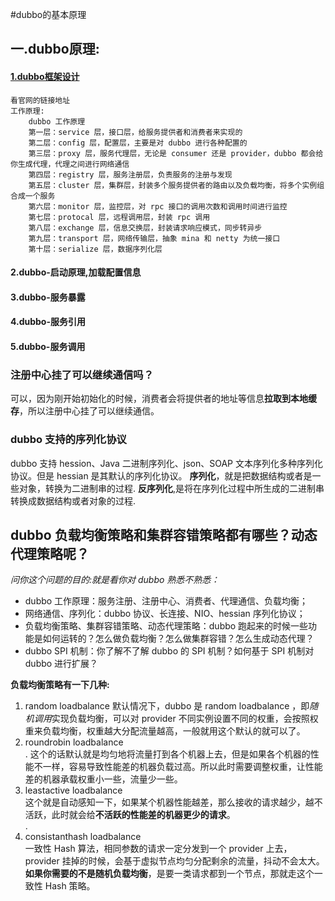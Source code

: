 #dubbo的基本原理

## 一.dubbo原理:
#### [1.dubbo框架设计](http://dubbo.apache.org/zh-cn/docs/dev/design.html)
    看官网的链接地址
    工作原理:
        dubbo 工作原理
        第一层：service 层，接口层，给服务提供者和消费者来实现的
        第二层：config 层，配置层，主要是对 dubbo 进行各种配置的
        第三层：proxy 层，服务代理层，无论是 consumer 还是 provider，dubbo 都会给你生成代理，代理之间进行网络通信
        第四层：registry 层，服务注册层，负责服务的注册与发现
        第五层：cluster 层，集群层，封装多个服务提供者的路由以及负载均衡，将多个实例组合成一个服务
        第六层：monitor 层，监控层，对 rpc 接口的调用次数和调用时间进行监控
        第七层：protocal 层，远程调用层，封装 rpc 调用
        第八层：exchange 层，信息交换层，封装请求响应模式，同步转异步
        第九层：transport 层，网络传输层，抽象 mina 和 netty 为统一接口
        第十层：serialize 层，数据序列化层
#### 2.dubbo-启动原理,加载配置信息
#### 3.dubbo-服务暴露
#### 4.dubbo-服务引用
#### 5.dubbo-服务调用

### 注册中心挂了可以继续通信吗？
可以，因为刚开始初始化的时候，消费者会将提供者的地址等信息**拉取到本地缓存**，所以注册中心挂了可以继续通信。

### dubbo 支持的序列化协议
dubbo 支持 hession、Java 二进制序列化、json、SOAP 文本序列化多种序列化协议。但是 hessian 是其默认的序列化协议。
**序列化**，就是把数据结构或者是一些对象，转换为二进制串的过程.
**反序列化**,是将在序列化过程中所生成的二进制串转换成数据结构或者对象的过程.

## dubbo 负载均衡策略和集群容错策略都有哪些？动态代理策略呢？
*问你这个问题的目的:就是看你对 dubbo 熟悉不熟悉：*
* dubbo 工作原理：服务注册、注册中心、消费者、代理通信、负载均衡；
* 网络通信、序列化：dubbo 协议、长连接、NIO、hessian 序列化协议；
* 负载均衡策略、集群容错策略、动态代理策略：dubbo 跑起来的时候一些功能是如何运转的？怎么做负载均衡？怎么做集群容错？怎么生成动态代理？
* dubbo SPI 机制：你了解不了解 dubbo 的 SPI 机制？如何基于 SPI 机制对 dubbo 进行扩展？

**负载均衡策略有一下几种:**
1. random loadbalance
    默认情况下，dubbo 是 random loadbalance ，即*随机调用*实现负载均衡，可以对 provider 不同实例设置不同的权重，会按照权重来负载均衡，权重越大分配流量越高，一般就用这个默认的就可以了。</br>
2. roundrobin loadbalance</br>.
    这个的话默认就是均匀地将流量打到各个机器上去，但是如果各个机器的性能不一样，容易导致性能差的机器负载过高。所以此时需要调整权重，让性能差的机器承载权重小一些，流量少一些。</br>
3. leastactive loadbalance</br>
    这个就是自动感知一下，如果某个机器性能越差，那么接收的请求越少，越不活跃，此时就会给**不活跃的性能差的机器更少的请求**。</br>.
4. consistanthash loadbalance</br>
    一致性 Hash 算法，相同参数的请求一定分发到一个 provider 上去，provider 挂掉的时候，会基于虚拟节点均匀分配剩余的流量，抖动不会太大。**如果你需要的不是随机负载均衡**，是要一类请求都到一个节点，那就走这个一致性 Hash 策略。</br>
    
    
    
